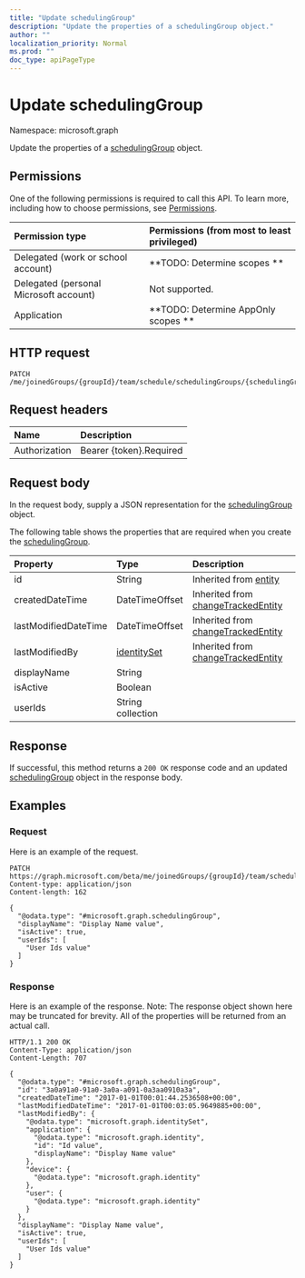 ```yaml
---
title: "Update schedulingGroup"
description: "Update the properties of a schedulingGroup object."
author: ""
localization_priority: Normal
ms.prod: ""
doc_type: apiPageType
---
```


# Update schedulingGroup

Namespace: microsoft.graph

Update the properties of a [schedulingGroup](../resources/schedulinggroup.md) object.

## Permissions
One of the following permissions is required to call this API. To learn more, including how to choose permissions, see [Permissions](/concepts/permissions-reference.md).

|Permission type|Permissions (from most to least privileged)|
|:---|:---|
|Delegated (work or school account)|**TODO: Determine scopes **|
|Delegated (personal Microsoft account)|Not supported.|
|Application|**TODO: Determine AppOnly scopes **|

## HTTP request
<!-- {
  "blockType": "ignored"
}
-->
``` http
PATCH /me/joinedGroups/{groupId}/team/schedule/schedulingGroups/{schedulingGroupId}
```

## Request headers
|Name|Description|
|:---|:---|
|Authorization|Bearer {token}.Required|

## Request body
In the request body, supply a JSON representation for the [schedulingGroup](../resources/schedulinggroup.md) object.

The following table shows the properties that are required when you create the [schedulingGroup](../resources/schedulinggroup.md).

|Property|Type|Description|
|:---|:---|:---|
|id|String| Inherited from [entity](../resources/entity.md)|
|createdDateTime|DateTimeOffset| Inherited from [changeTrackedEntity](../resources/changetrackedentity.md)|
|lastModifiedDateTime|DateTimeOffset| Inherited from [changeTrackedEntity](../resources/changetrackedentity.md)|
|lastModifiedBy|[identitySet](../resources/identityset.md)| Inherited from [changeTrackedEntity](../resources/changetrackedentity.md)|
|displayName|String||
|isActive|Boolean||
|userIds|String collection||



## Response
If successful, this method returns a `200 OK` response code and an updated [schedulingGroup](../resources/schedulinggroup.md) object in the response body.

## Examples

### Request
Here is an example of the request.
<!-- {
  "blockType": "request",
  "name": "update_schedulinggroup"
}
-->
``` http
PATCH https://graph.microsoft.com/beta/me/joinedGroups/{groupId}/team/schedule/schedulingGroups/{schedulingGroupId}
Content-type: application/json
Content-length: 162

{
  "@odata.type": "#microsoft.graph.schedulingGroup",
  "displayName": "Display Name value",
  "isActive": true,
  "userIds": [
    "User Ids value"
  ]
}
```

### Response
Here is an example of the response. Note: The response object shown here may be truncated for brevity. All of the properties will be returned from an actual call.
<!-- {
  "blockType": "response",
  "truncated": true
}
-->
``` http
HTTP/1.1 200 OK
Content-Type: application/json
Content-Length: 707

{
  "@odata.type": "#microsoft.graph.schedulingGroup",
  "id": "3a0a91a0-91a0-3a0a-a091-0a3aa0910a3a",
  "createdDateTime": "2017-01-01T00:01:44.2536508+00:00",
  "lastModifiedDateTime": "2017-01-01T00:03:05.9649885+00:00",
  "lastModifiedBy": {
    "@odata.type": "microsoft.graph.identitySet",
    "application": {
      "@odata.type": "microsoft.graph.identity",
      "id": "Id value",
      "displayName": "Display Name value"
    },
    "device": {
      "@odata.type": "microsoft.graph.identity"
    },
    "user": {
      "@odata.type": "microsoft.graph.identity"
    }
  },
  "displayName": "Display Name value",
  "isActive": true,
  "userIds": [
    "User Ids value"
  ]
}
```

